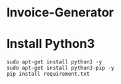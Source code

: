 # Invoice-Generator

# Install Python3 

    sudo apt-get install python3 -y
    sudo apt-get install python3-pip -y
    pip install requirement.txt